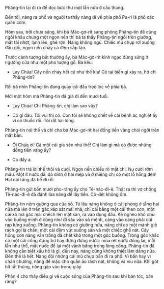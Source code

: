 Phăng-tin lại đi ra để đọc bức thư một lần nữa ở cầu thang.

Đến tối, nàng ra phố và người ta thấy nàng đi về phía phố Pa-ri là phố các quán cơm.

Hôm sau, trời chưa sáng, khi bà Mác-gơ-rít sang phòng Phăng-tin để cùng ngồi khâu chung một ngọn nến thì bà ta thấy Phăng-tin ngồi trên giường, mặt tái nhợt, lạnh lẽo, ghê rợn. Nàng không ngủ. Chiếc mũ chụp rơi xuống đầu gối, ngọn nến cháy cả đêm sắp tàn.

Trước cảnh tượng bất thường ấy, bà Mác-gơ-rít kinh ngạc đứng sững ở ngưỡng cửa như một pho tượng gỗ. Bà kêu:

- Lạy Chúa! Cây nến cháy hết cả như thế kia! Có tai biến gì xảy ra, hở chị Phăng-tin?

Rồi bà nhìn Phăng-tin đang quay cái đầu trọc lóc về phía bà.

Mới một hôm mà Phăng-tin đã già đi đến mười tuổi.

- Lạy Chúa! Chị Phăng-tin, chị làm sao vậy?

- Có gì đâu. Tôi vui thì có. Con tôi sẽ không chết về cái bệnh ác nghiệt ấy vì có thuốc rồi. Tôi rất hài lòng.

Phăng-tin nói thế và chỉ cho bà Mác-gơ-rít hai đồng tiền vàng chói ngời trên mặt bàn.

- Ôi Chúa ơi! Cả một cái gia sản như thế! Chị làm gì mà có được những đồng tiền vàng ấy?

- Có đấy a.

Phăng-tin trả lời thế thôi và cười. Ngọn nến chiếu rõ mặt chị. Nụ cười rớm máu. Một ít nước dãi đỏ đính ở hai mép và ở miệng chị có một lỗ hổng đen! Hai cái răng đã bể đi rồi.

Phăng-tin gửi bốn mươi pho-răng ấy cho Tê-nác-đi-ê. Thật ra thì vợ chồng Tê-nác-đi-ê đã đánh lừa nàng để lấy tiền. Cô-dét không ốm.

Phăng-tin ném gương qua cửa sổ. Từ lâu nàng không ở cái phòng ở tầng hai nữa mà lên ở trên gác xép sát mái nhà, chỉ cài bằng một cái then con, một cái xô mà gác mái chếch lên mặt sàn, ra vào đụng đầu. Kẻ nghèo khó chui vào buồng mình ở cũng như đi sâu vào sỏ mệnh, càng vào càng phải cúi rạp lưng xuống. Phăng-tin không có giường nữa, nàng chỉ có một mảnh giẻ rách gọi là chăn, một cái đệm vứt xuống sàn và một chiếc ghế nát. Cây hồng con nàng vẫn trồng đã chết khô trong một góc buồng. Trong góc khác có một cái cống đựng bơ hay đựng đựng nước: mùa rét nước đông lại, mỗi lần như thế, mặt nước để lại một vành băng trong lòng cống. Phăng-tin đã không cần biết xấu hổ là gì, đến nay, nàng cũng không thiết làm dáng nữa. Đến thế là hết. Nàng đội những cái mũ chụp bẩn đi ra phố. Vì bẩn hay vì chán chường, nàng để mặc cho quần áo rách nát, không vá víu nữa. Khi gót bít tất thủng, nàng gập vào trong giày

Phần 4 cho thấy điều gì về cuộc sống của Phăng-tin sau khi bán tóc, bán răng?